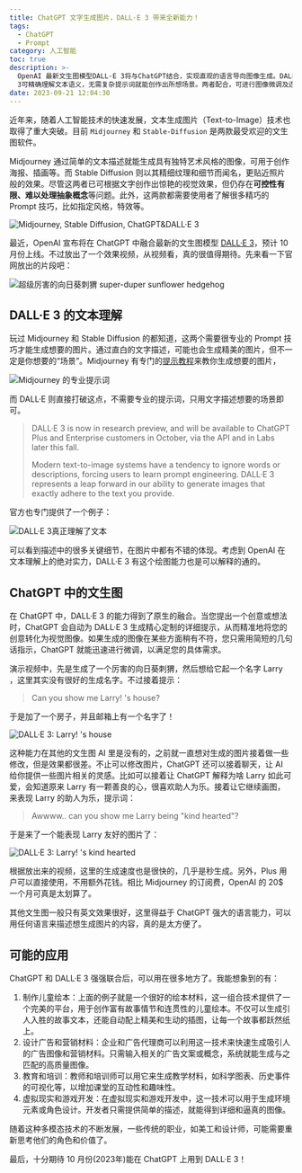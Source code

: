 ```yaml
---
title: ChatGPT 文字生成图片，DALL·E 3 带来全新能力！
tags:
  - ChatGPT
  - Prompt
category: 人工智能
toc: true
description: >-
  OpenAI 最新文生图模型DALL·E 3将与ChatGPT结合，实现直观的语言导向图像生成。DALL·E
  3可精确理解文本语义，无需复杂提示词就能创作出所想场景。两者配合，可进行图像微调及连贯对话。应用场景广泛，如儿童绘本、广告设计、教育培训等。
date: 2023-09-21 12:04:30
---
```



近年来，随着人工智能技术的快速发展，文本生成图片（Text-to-Image）技术也取得了重大突破。目前 `Midjourney` 和 `Stable-Diffusion` 是两款最受欢迎的文生图软件。

Midjourney 通过简单的文本描述就能生成具有独特艺术风格的图像，可用于创作海报、插画等。而 Stable Diffusion 则以其精细纹理和细节而闻名，更贴近照片般的效果。尽管这两者已可根据文字创作出惊艳的视觉效果，但仍存在**可控性有限、难以处理抽象概念**等问题。此外，这两款都需要使用者了解很多精巧的 Prompt 技巧，比如指定风格，特效等。

![Midjourney, Stable Diffusion, ChatGPT&DALL·E 3](https://slefboot-1251736664.cos.ap-beijing.myqcloud.com/20230921_chatgpt_dalle3_coming_vs.png)

<!-- more -->

最近，OpenAI 宣布将在 ChatGPT 中融合最新的文生图模型 [DALL·E 3](https://openai.com/dall-e-3)，预计 10 月份上线。不过放出了一个效果视频，从视频看，真的很值得期待。先来看一下官网放出的片段吧：

![超级厉害的向日葵刺猬 super-duper sunflower hedgehog](https://slefboot-1251736664.cos.ap-beijing.myqcloud.com/20230921_chatgpt_dalle3_coming_preview.gif)

## DALL·E 3 的文本理解

玩过 Midjourney 和 Stable Diffusion 的都知道，这两个需要很专业的 Prompt 技巧才能生成想要的图片。通过直白的文字描述，可能也会生成精美的图片，但不一定是你想要的“场景”。Midjourney 有专门的[提示教程](https://docs.midjourney.com/docs/explore-prompting)来教你生成想要的图片，

![Midjourney 的专业提示词](https://slefboot-1251736664.cos.ap-beijing.myqcloud.com/20230921_chatgpt_dalle3_coming_midjourney.png)

而 DALL·E 则直接打破这点，不需要专业的提示词，只用文字描述想要的场景即可。

> DALL·E 3 is now in research preview, and will be available to ChatGPT Plus and Enterprise customers in October, via the API and in Labs later this fall.
>  
> Modern text-to-image systems have a tendency to ignore words or descriptions, forcing users to learn prompt engineering. DALL·E 3 represents a leap forward in our ability to generate images that exactly adhere to the text you provide.

官方也专门提供了一个例子：

![DALL·E 3真正理解了文本](https://slefboot-1251736664.cos.ap-beijing.myqcloud.com/20230921_chatgpt_dalle3_coming_case.png)

可以看到描述中的很多关键细节，在图片中都有不错的体现。考虑到 OpenAI 在文本理解上的绝对实力，DALL·E 3 有这个绘图能力也是可以解释的通的。

## ChatGPT 中的文生图

在 ChatGPT 中，DALL·E 3 的能力得到了原生的融合。当您提出一个创意或想法时，ChatGPT 会自动为 DALL·E 3 生成精心定制的详细提示，从而精准地将您的创意转化为视觉图像。如果生成的图像在某些方面稍有不符，您只需用简短的几句话指示，ChatGPT 就能迅速进行微调，以满足您的具体需求。

演示视频中，先是生成了一个厉害的向日葵刺猬，然后想给它起一个名字 Larry ，这里其实没有很好的生成名字。不过接着提示：

> Can you show me Larry! 's house?

于是加了一个房子，并且邮箱上有一个名字了！

![DALL·E 3: Larry! 's house](https://slefboot-1251736664.cos.ap-beijing.myqcloud.com/20230921_chatgpt_dalle3_coming_house.png)

这种能力在其他的文生图 AI 里是没有的，之前就一直想对生成的图片接着做一些修改，但是效果都很差。不止可以修改图片，ChatGPT 还可以接着聊天，让 AI 给你提供一些图片相关的灵感。比如可以接着让 ChatGPT 解释为啥 Larry 如此可爱，会知道原来 Larry 有一颗善良的心，很喜欢助人为乐。接着让它继续画图，来表现 Larry 的助人为乐，提示词：

> Awwww.. can you show me Larry being "kind hearted"?

于是来了一个能表现 Larry 友好的图片了：

![DALL·E 3: Larry! 's kind hearted](https://slefboot-1251736664.cos.ap-beijing.myqcloud.com/20230921_chatgpt_dalle3_coming_kind.png)

根据放出来的视频，这里的生成速度也是很快的，几乎是秒生成。另外，Plus 用户可以直接使用，不用额外花钱。相比 Midjourney 的订阅费，OpenAI 的 20$ 一个月可真是太划算了。

其他文生图一般只有英文效果很好，这里得益于 ChatGPT 强大的语言能力，可以用任何语言来描述想生成图片的内容，真的是太方便了。 

## 可能的应用

ChatGPT 和 DALL·E 3 强强联合后，可以用在很多地方了。我能想象到的有：

1. 制作儿童绘本：上面的例子就是一个很好的绘本材料，这一组合技术提供了一个完美的平台，用于创作富有故事情节和连贯性的儿童绘本。不仅可以生成引人入胜的故事文本，还能自动配上精美和生动的插图，让每一个故事都跃然纸上。
2. 设计广告和营销材料：企业和广告代理商可以利用这一技术来快速生成吸引人的广告图像和营销材料。只需输入相关的广告文案或概念，系统就能生成与之匹配的高质量图像。
3. 教育和培训：教师和培训师可以用它来生成教学材料，如科学图表、历史事件的可视化等，以增加课堂的互动性和趣味性。
4. 虚拟现实和游戏开发：在虚拟现实和游戏开发中，这一技术可以用于生成环境元素或角色设计。开发者只需提供简单的描述，就能得到详细和逼真的图像。

随着这种多模态技术的不断发展，一些传统的职业，如美工和设计师，可能需要重新思考他们的角色和价值了。

最后，十分期待 10 月份(2023年)能在 ChatGPT 上用到 DALL·E 3！